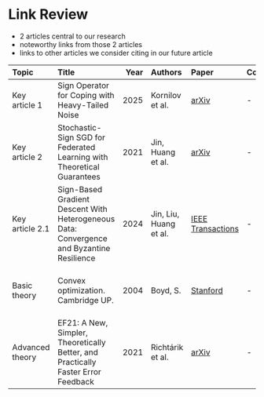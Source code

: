 # Link Review

- 2 articles central to our research
- noteworthy links from those 2 articles
- links to other articles we consider citing in our future article

| Topic | Title | Year | Authors | Paper | Code | Summary |
| :--- | :--- | ---: | :--- | :--- | :--- | :--- |
| Key article 1 | Sign Operator for Coping with Heavy-Tailed Noise | 2025 | Kornilov et al. | [arXiv](https://arxiv.org/abs/1505.04597) | - | Proofs for heavy-tailed noise |
| Key article 2 | Stochastic-Sign SGD for Federated Learning with Theoretical Guarantees | 2021 | Jin, Huang et al. | [arXiv](https://arxiv.org/abs/2002.10940) | - | 2 compressors and proofs of differential privacy |
| Key article 2.1 | Sign-Based Gradient Descent With Heterogeneous Data: Convergence and Byzantine Resilience | 2024 | Jin, Liu, Huang et al. | [IEEE Transactions](https://par.nsf.gov/servlets/purl/10531718) | - | A slightly modified version of key article 2 with a new dataset and no proofs |
| Basic theory | Convex optimization. Cambridge UP. | 2004 | Boyd, S. | [Stanford](https://web.stanford.edu/~boyd/cvxbook/bv_cvxbook.pdf) | - | A go-to for definitions and basic lemmas (see key article 1) |
| Advanced theory | EF21: A New, Simpler, Theoretically Better, and Practically Faster Error Feedback | 2021 | Richtárik et al. | [arXiv](https://arxiv.org/abs/2106.05203) | - |  | SOTA error feedback algorithm with sound theoretical analysis |

